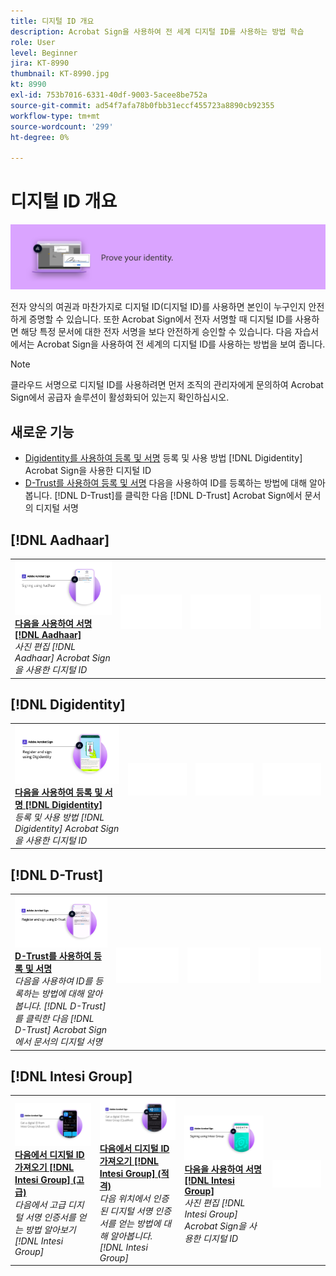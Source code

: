```yaml
---
title: 디지털 ID 개요
description: Acrobat Sign을 사용하여 전 세계 디지털 ID를 사용하는 방법 학습
role: User
level: Beginner
jira: KT-8990
thumbnail: KT-8990.jpg
kt: 8990
exl-id: 753b7016-6331-40df-9003-5acee8be752a
source-git-commit: ad54f7afa78b0fbb31eccf455723a8890cb92355
workflow-type: tm+mt
source-wordcount: '299'
ht-degree: 0%

---
```


# 디지털 ID 개요

![디지털 ID 이미지 서명](../assets/Hero-DigitalID.png)

전자 양식의 여권과 마찬가지로 디지털 ID(디지털 ID)를 사용하면 본인이 누구인지 안전하게 증명할 수 있습니다. 또한 Acrobat Sign에서 전자 서명할 때 디지털 ID를 사용하면 해당 특정 문서에 대한 전자 서명을 보다 안전하게 승인할 수 있습니다. 다음 자습서에서는 Acrobat Sign을 사용하여 전 세계의 디지털 ID를 사용하는 방법을 보여 줍니다.

>[!NOTE]
>
>클라우드 서명으로 디지털 ID를 사용하려면 먼저 조직의 관리자에게 문의하여 Acrobat Sign에서 공급자 솔루션이 활성화되어 있는지 확인하십시오.

## 새로운 기능

* [Digidentity를 사용하여 등록 및 서명](digidentity-sign.md)
등록 및 사용 방법 [!DNL Digidentity] Acrobat Sign을 사용한 디지털 ID
* [D-Trust를 사용하여 등록 및 서명](d-trust.md)
다음을 사용하여 ID를 등록하는 방법에 대해 알아봅니다. [!DNL D-Trust]를 클릭한 다음 [!DNL D-Trust] Acrobat Sign에서 문서의 디지털 서명

## [!DNL Aadhaar]

<table style="table-layout:fixed">
<tr>
 <td>
    <a href="aadhaar-sign.md">
      <img alt="다음을 사용하여 서명 [!DNL Aadhaar]" src="assets/Aadhaarsign_1280.png" />
    </a>
    <div>
    <a href="aadhaar-sign.md"><strong>다음을 사용하여 서명 [!DNL Aadhaar]</strong></a>
    </div>
    <em>사진 편집 [!DNL Aadhaar] Acrobat Sign을 사용한 디지털 ID</em>
    <br>
  </td>
  <td>
    <img alt="스페이서" src="../assets/Whitespacer.png" />
    <div>
    <br>
  </td>
  <td>
    <img alt="스페이서" src="../assets/Whitespacer.png" />
    <div>
    <br>
  </td>
  <td>
    <img alt="스페이서" src="../assets/Whitespacer.png" />
    <div>
    <br>
  </td>
</tr>
</table>

## [!DNL Digidentity]

<table style="table-layout:fixed">
<tr>
  <td>
    <a href="digidentity-sign.md">
      <img alt="등록 및 서명 [!DNL Digidentity] 디지털 ID" src="assets/Digidentitysign_1280.png" />
    </a>
    <div>
    <a href="digidentity-sign.md"><strong>다음을 사용하여 등록 및 서명 [!DNL Digidentity]</strong></a>
    </div>
    <em>등록 및 사용 방법 [!DNL Digidentity] Acrobat Sign을 사용한 디지털 ID</em>
    <br>
  </td>
  <td>
    <img alt="스페이서" src="../assets/Whitespacer.png" />
    <div>
    <br>
  </td>
  <td>
    <img alt="스페이서" src="../assets/Whitespacer.png" />
    <div>
    <br>
  </td>
  <td>
    <img alt="스페이서" src="../assets/Whitespacer.png" />
    <div>
    <br>
  </td>
</tr>
</table>

## [!DNL D-Trust]

<table style="table-layout:fixed">
<tr>
  <td>
    <a href="d-trust.md">
      <img alt="D-Trust를 사용하여 등록 및 서명" src="assets/Dtrust.png" />
    </a>
    <div>
    <a href="d-trust.md"><strong>D-Trust를 사용하여 등록 및 서명</strong></a>
    </div>
    <em>다음을 사용하여 ID를 등록하는 방법에 대해 알아봅니다. [!DNL D-Trust]를 클릭한 다음 [!DNL D-Trust] Acrobat Sign에서 문서의 디지털 서명</em>
    <br>
  </td>
  <td>
    <img alt="스페이서" src="../assets/Whitespacer.png" />
    <div>
    <br>
  </td>
  <td>
    <img alt="스페이서" src="../assets/Whitespacer.png" />
    <div>
    <br>
  </td>
  <td>
    <img alt="스페이서" src="../assets/Whitespacer.png" />
    <div>
    <br>
  </td>
  </tr>
  </table>

## [!DNL Intesi Group]

<table style="table-layout:fixed">
<tr>
  <td>
    <a href="intesi-advanced.md">
      <img alt="Intesi Group에서 디지털 ID 가져오기(고급)" src="assets/IntesiAdvanced_1280.png" />
    </a>
    <div>
    <a href="intesi-advanced.md"><strong>다음에서 디지털 ID 가져오기 [!DNL Intesi Group] (고급)</strong></a>
    </div>
    <em>다음에서 고급 디지털 서명 인증서를 얻는 방법 알아보기 [!DNL Intesi Group]</em>
    <br>
  </td>
  <td>
    <a href="intesi-qualified.md">
      <img alt="다음에서 디지털 ID 가져오기 [!DNL Intesi Group] (적격)" src="assets/IntesiQualified_1280.png" />
    </a>
    <div>
    <a href="intesi-qualified.md"><strong>다음에서 디지털 ID 가져오기 [!DNL Intesi Group] (적격)</strong></a>
    </div>
    <em>다음 위치에서 인증된 디지털 서명 인증서를 얻는 방법에 대해 알아봅니다. [!DNL Intesi Group]</em>
    <br>
  </td>
  <td>
    <a href="intesi-sign.md">
      <img alt="Intesi Group을 사용하여 서명" src="assets/IntesiSign_1280.png" />
    </a>
    <div>
    <a href="intesi-sign.md"><strong>다음을 사용하여 서명 [!DNL Intesi Group]</strong></a>
    </div>
    <em>사진 편집 [!DNL Intesi Group] Acrobat Sign을 사용한 디지털 ID</em>
    <br>
  </td>
  <td>
    <img alt="스페이서" src="../assets/Whitespacer.png" />
    <div>
    <br>
  </td>
</tr>
</table>
